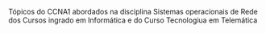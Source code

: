 >
Tópicos do CCNA1 abordados na disciplina Sistemas operacionais de Rede dos Cursos ingrado em Informática e do Curso Tecnologiua em Telemática
>
